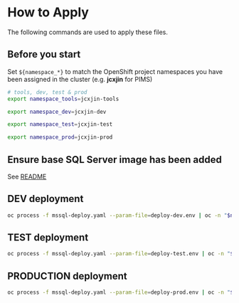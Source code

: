 # How to Apply

The following commands are used to apply these files.

## Before you start

Set `${namespace_*}` to match the OpenShift project namespaces you have been assigned in the cluster (e.g. **jcxjin** for PIMS)

```bash
# tools, dev, test & prod
export namespace_tools=jcxjin-tools

export namespace_dev=jcxjin-dev

export namespace_test=jcxjin-test

export namespace_prod=jcxjin-prod
```

## Ensure base SQL Server image has been added

See [README](../../base-images/README.md)

## DEV deployment

```bash
oc process -f mssql-deploy.yaml --param-file=deploy-dev.env | oc -n "$namespace_dev" apply -f -
```

## TEST deployment

```bash
oc process -f mssql-deploy.yaml --param-file=deploy-test.env | oc -n "$namespace_test" apply -f -
```

## PRODUCTION deployment

```bash
oc process -f mssql-deploy.yaml --param-file=deploy-prod.env | oc -n "$namespace_prod" apply -f -
```
